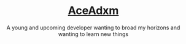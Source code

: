 <!-- markdownlint-disable-file MD001 MD033 -->
<h1 align="center"><a href="https://github.com/AceAdxm">AceAdxm</a></h1>
<p align="center">A young and upcoming developer wanting to broad my horizons and wanting to learn new things</p>

<!--
**AceAdxm/AceAdxm** is a ✨ _special_ ✨ repository because its `README.md` (this file) appears on your GitHub profile.

Here are some ideas to get you started:

- 🔭 I’m currently working on ...
- 🌱 I’m currently learning ...
- 👯 I’m looking to collaborate on ...
- 🤔 I’m looking for help with ...
- 💬 Ask me about ...
- 📫 How to reach me: ...
- 😄 Pronouns: ...
- ⚡ Fun fact: ...
-->
